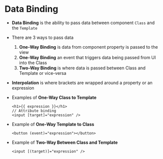 # Data Binding

+ **Data Binding** is the ability to pass data between component `Class` and the `Template`
+ There are 3 ways to pass data 
  1. **One-Way Binding** is data from component property is passed to the view
  2. **One-Way Binding** an event that triggers data being passed from UI into the Class
  3. **Two-Way Binding** is where data is passed between Class and Template or vice-versa
+ **Interpolation** is where brackets are wrapped around a property or an expression

+ Examples of **One-Way Class to Template**

  ```
  <h1>{{ expression }}</h1>
  // Attribute binding
  <input [target]="expression" />
  ```

+ Example of **One-Way Template to Class**

  ```
  <button (event)="expression"></button>
  ```

+ Example of **Two-Way Between Class and Template**

  ```
  <input [(target)]="expression" />
  ```